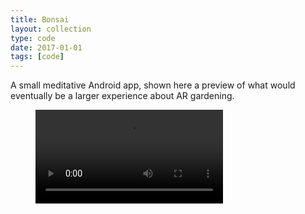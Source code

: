 ```yaml
---
title: Bonsai
layout: collection
type: code
date: 2017-01-01
tags: [code]
---
```


A small meditative Android app, shown here a preview of what would eventually be a larger experience about AR gardening.

<figure>
	<video controls allowfullscreen style="max-height: 80vh">
		<source src="/assets/video/bonsai/tree.mp4" >
	</video>
</figure>
